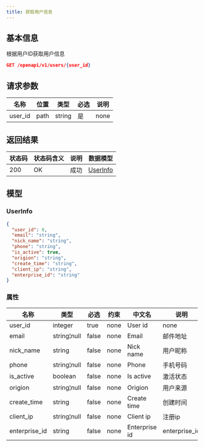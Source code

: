 ```yaml
---
title: 获取用户信息
---
```


## 基本信息

根据用户ID获取用户信息

```json title="请求路径"
GET /openapi/v1/users/{user_id}
```

## 请求参数

|名称|位置|类型|必选|说明|
|---|---|---|---|---|
|user_id|path|string| 是 |none|



## 返回结果

|状态码|状态码含义|说明|数据模型|
|---|---|---|---|
|200|OK|成功|[UserInfo](#UserInfo)|


## 模型

### UserInfo

```json
{
  "user_id": 0,
  "email": "string",
  "nick_name": "string",
  "phone": "string",
  "is_active": true,
  "origion": "string",
  "create_time": "string",
  "client_ip": "string",
  "enterprise_id": "string"
}

```
### 属性

|名称|类型|必选|约束|中文名|说明|
|---|---|---|---|---|---|
|user_id|integer|true|none|User id|none|
|email|string¦null|false|none|Email|邮件地址|
|nick_name|string|false|none|Nick name|用户昵称|
|phone|string¦null|false|none|Phone|手机号码|
|is_active|boolean|false|none|Is active|激活状态|
|origion|string¦null|false|none|Origion|用户来源|
|create_time|string|false|none|Create time|创建时间|
|client_ip|string¦null|false|none|Client ip|注册ip|
|enterprise_id|string|false|none|Enterprise id|enterprise_id|



